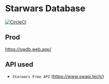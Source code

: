 # Starwars Database
[![CircleCI](https://circleci.com/gh/yiqu/react-starwars/tree/master.svg?style=svg)](https://circleci.com/gh/yiqu/react-starwars/tree/master)


## Prod
https://swdb.web.app/


## API used
- ```Starwars Free API``` (https://www.swapi.tech/)
